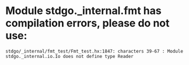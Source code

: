 # Module stdgo._internal.fmt has compilation errors, please do not use:
```
stdgo/_internal/fmt_test/Fmt_test.hx:1847: characters 39-67 : Module stdgo._internal.io.Io does not define type Reader

```

